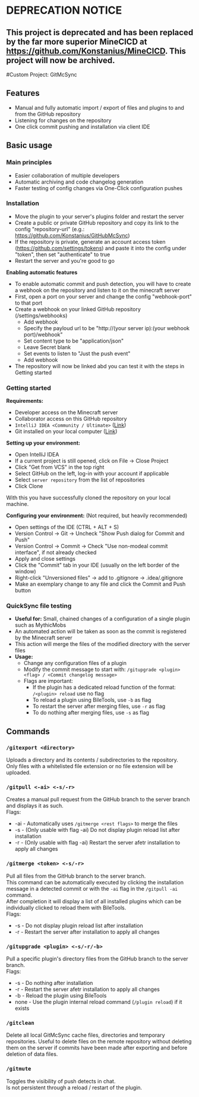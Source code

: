 # DEPRECATION NOTICE
## This project is deprecated and has been replaced by the far more superior MineCICD at https://github.com/Konstanius/MineCICD. This project will now be archived.


#Custom Project: GitMcSync

## Features

- Manual and fully automatic import / export of files and plugins to and from the GitHub repository
- Listening for changes on the repository
- One click commit pushing and installation via client IDE

## Basic usage

### Main principles
- Easier collaboration of multiple developers
- Automatic archiving and code changelog generation
- Faster testing of config changes via One-Click configuration pushes

### Installation
- Move the plugin to your server's plugins folder and restart the server
- Create a public or private GitHub repository and copy its link to the config "repository-url" (e.g.: https://github.com/Konstanius/GitHubMcSync)
- If the repository is private, generate an account access token (https://github.com/settings/tokens) and paste it into the config under "token", then set "authenticate" to true
- Restart the server and you're good to go

**Enabling automatic features**
- To enable automatic commit and push detection, you will have to create a webhook on the repository and listen to it on the minecraft server
- First, open a port on your server and change the config "webhook-port" to that port
- Create a webhook on your linked GitHub repository (/settings/webhooks) 
  - Add webhook 
  - Specify the payloud url to be "http://(your server ip):(your webhook port)/webhook"
  - Set content type to be "application/json"
  - Leave Secret blank
  - Set events to listen to "Just the push event"
  - Add webhook
- The repository will now be linked abd you can test it with the steps in Getting started

### Getting started

**Requirements:**
- Developer access on the Minecraft server
- Collaborator access on this GitHub repository
- `IntelliJ IDEA <Community / Ultimate>` ([Link](https://www.jetbrains.com/idea/download/download-thanks.html?platform=windows&code=IIC))
- Git installed on your local computer ([Link](https://github.com/git-for-windows/git/releases/download/v2.35.0.windows.1/Git-2.35.0-64-bit.exe))

**Setting up your environment:**
- Open IntelliJ IDEA
- If a current project is still opened, click on File -> Close Project
- Click "Get from VCS" in the top right
- Select GitHub on the left, log-in with your account if applicable
- Select `server repository` from the list of repositories
- Click Clone

With this you have successfully cloned the repository on your local machine.

**Configuring your environment:** (Not required, but heavily recommended)
- Open settings of the IDE (CTRL + ALT + S)
- Version Control -> Git -> Uncheck "Show Push dialog for Commit and Push"
- Version Control -> Commit -> Check "Use non-modeal commit interface", if not already checked
- Apply and close settings
- Click the "Commit" tab in your IDE (usually on the left border of the window)
- Right-click "Unversioned files" -> add to .gitignore -> .idea/.gitignore
- Make an exemplary change to any file and click the Commit and Push button

### QuickSync file testing
- **Useful for:** Small, chained changes of a configuration of a single plugin such as MythicMobs
- An automated action will be taken as soon as the commit is registered by the Minecraft server
- This action will merge the files of the modified directory with the server files
- **Usage:**
  - Change any configuration files of a plugin
  - Modify the commit message to start with: `/gitupgrade <plugin> <flag> / <Commit changelog message>`
  - Flags are important:
    - If the plugin has a dedicated reload function of the format: `/<plugin> reload` use no flag
    - To reload a plugin using BileTools, use `-b` as flag
    - To restart the server after merging files, use `-r` as flag
    - To do nothing after merging files, use `-s` as flag

## Commands

### `/gitexport <directory>`
Uploads a directory and its contents / subdirectories to the repository.  
Only files with a whitelisted file extension or no file extension will be uploaded.

### `/gitpull <-ai> <-s/-r>`
Creates a manual pull request from the GitHub branch to the server branch and displays it as such.  
Flags:
- -ai - Automatically uses `/gitmerge <rest flags>` to merge the files
- -s - (Only usable with flag -ai) Do not display plugin reload list after installation
- -r - (Only usable with flag -ai) Restart the server afetr installation to apply all changes

### `/gitmerge <token> <-s/-r>`
Pull all files from the GitHub branch to the server branch.  
This command can be automatically executed by clicking the installation message in a detected commit or with the `-ai` flag in the `/gitpull -ai` command.  
After completion it will display a list of all installed plugins which can be individually clicked to reload them with BileTools.  
Flags:
- -s - Do not display plugin reload list after installation
- -r - Restart the server after installation to apply all changes

### `/gitupgrade <plugin> <-s/-r/-b>`
Pull a specific plugin's directory files from the GitHub branch to the server branch.  
Flags:
- -s - Do nothing after installation
- -r - Restart the server afetr installation to apply all changes
- -b - Reload the plugin using BileTools
- none - Use the plugin internal reload command (`/plugin reload`) if it exists

### `/gitclean`
Delete all local GitMcSync cache files, directories and temporary repositories.
Useful to delete files on the remote repository without deleting them on the server if commits have been made after exporting and before deletion of data files.

### `/gitmute`
Toggles the visibility of push detects in chat.  
Is not persistent through a reload / restart of the plugin.
